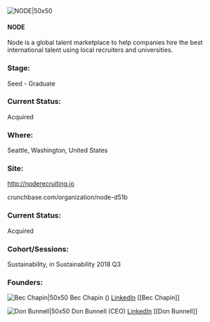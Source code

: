 

![NODE|50x50](https://apimg.techstars.com/connect/images/image_files/5b7af910c1a4b815bc000001/original/NODE_LOGO_TS_Connect.png)

#### NODE
Node is a global talent marketplace to help companies hire the best international talent using local recruiters and universities.

### Stage: 
Seed - Graduate 

### Current Status: 
Acquired

### Where:
Seattle, Washington, United States

### Site:
http://noderecruiting.io



crunchbase.com/organization/node-d51b

### Current Status: 
Acquired

### Cohort/Sessions: 
Sustainability, in Sustainability 2018 Q3

### Founders: 

![Bec Chapin|50x50]() Bec Chapin () [LinkedIn](https://linkedin.com/in/bec-chapin-9374991b) [[Bec Chapin]]

![Don Bunnell|50x50](http://s3.amazonaws.com/ts-accel-connect-uploads/images/image_files/5b33c44e34a60d1b9a0000c1/original/Don_headshot.png) Don Bunnell (CEO) [LinkedIn](https://linkedin.com/in/donald-bunnell-92b409) [[Don Bunnell]]



